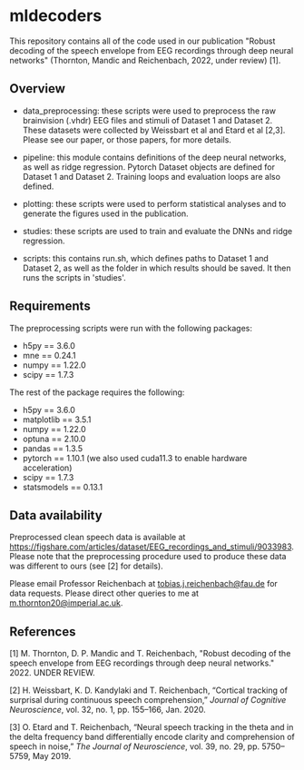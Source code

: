 # mldecoders

This repository contains all of the code used in our publication "Robust decoding of the speech envelope from EEG recordings through deep neural networks" 
(Thornton, Mandic and Reichenbach, 2022, under review) [1].

## Overview

- data_preprocessing: these scripts were used to preprocess the raw brainvision (.vhdr) EEG files and stimuli of Dataset 1 and Dataset 2. These datasets 
were collected by Weissbart et al and Etard et al [2,3]. Please see our paper, or those papers, for more details.

- pipeline: this module contains definitions of the deep neural networks, as well as ridge regression. Pytorch Dataset objects are defined for Dataset 
1 and Dataset 2. Training loops and evaluation loops are also defined.

- plotting: these scripts were used to perform statistical analyses and to generate the figures used in the publication.

- studies: these scripts are used to train and evaluate the DNNs and ridge regression.

- scripts: this contains run.sh, which defines paths to Dataset 1 and Dataset 2, as well as the folder in which results should be saved. It then runs the 
scripts in 'studies'.

## Requirements

The preprocessing scripts were run with the following packages:

- h5py == 3.6.0
- mne == 0.24.1
- numpy == 1.22.0
- scipy == 1.7.3

The rest of the package requires the following:

- h5py == 3.6.0
- matplotlib == 3.5.1
- numpy == 1.22.0
- optuna == 2.10.0
- pandas == 1.3.5
- pytorch == 1.10.1 (we also used cuda11.3 to enable hardware acceleration)
- scipy == 1.7.3
- statsmodels == 0.13.1

## Data availability

Preprocessed clean speech data is available at https://figshare.com/articles/dataset/EEG_recordings_and_stimuli/9033983. Please note that the preprocessing
procedure used to produce these data was different to ours (see [2] for details).

Please email Professor Reichenbach at <tobias.j.reichenbach@fau.de> for data requests. Please direct other queries to me at <m.thornton20@imperial.ac.uk>.

## References

[1] M. Thornton, D. P. Mandic and T. Reichenbach, "Robust decoding of the speech envelope from EEG recordings through deep neural networks." 2022. UNDER REVIEW.

[2] H. Weissbart, K. D. Kandylaki and T. Reichenbach, “Cortical tracking of surprisal during continuous speech comprehension,” _Journal of Cognitive Neuroscience_, vol. 32, no. 1, pp. 155–166, Jan. 2020.
 
[3] O. Etard and T. Reichenbach, “Neural speech tracking in the theta and in the delta frequency band differentially encode clarity and comprehension 
of speech in noise,” _The Journal of Neuroscience_, vol. 39, no. 29, pp. 5750–5759, May 2019.
